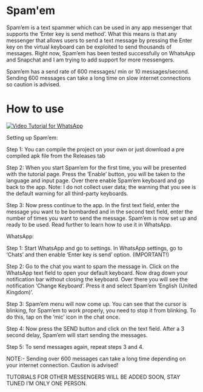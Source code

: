 # Spam'em
Spam’em is a text spammer which can be used in any app messenger that supports the ‘Enter key is send method’. What this means is that any messenger that allows users to send a text message by pressing the Enter key on the virtual keyboard can be exploited to send thousands of messages. Right now, Spam’em has been tested successfully on WhatsApp and Snapchat and I am trying to add support for more messengers.

Spam’em has a send rate of 600 messages/ min or 10 messages/second. Sending 600 messages can take a long time on slow internet connections so caution is advised.

# How to use

[![Video Tutorial for WhatsApp](http://i3.ytimg.com/vi/h3XrDkiCLUc/maxresdefault.jpg)](https://youtu.be/h3XrDkiCLUc)

Setting up Spam’em:

Step 1: You can compile the project on your own or just download a pre compiled apk file from the Releases tab

Step 2: When you start Spam’em for the first time, you will be presented with the tutorial page. Press the ‘Enable’ button, you will be taken to the language and input page. Over there enable Spam’em keyboard and go back to the app. Note: I do not collect user data; the warning that you see is the default warning for all third-party keyboards.

Step 3: Now press continue to the app. In the first text field, enter the message you want to be bombarded and in the second text field, enter the number of times you want to send the message. Spam’em is now set up and ready to be used. Read further to learn how to use it in WhatsApp.

WhatsApp:

Step 1: Start WhatsApp and go to settings. In WhatsApp settings, go to ‘Chats’ and then enable ‘Enter key is send’ option. (IMPORTANT!)

Step 2: Go to the chat you want to spam the message in. Click on the WhatsApp text field to open your default keyboard. Now drag down your notification bar without closing the keyboard. Over there you will see the notification ‘Change Keyboard’. Press it and select Spam’em ‘English (United Kingdom)’.

Step 3: Spam’em menu will now come up. You can see that the cursor is blinking, for Spam’em to work properly, you need to stop it from blinking. To do this, tap on the ‘mic’ icon in the chat once.

Step 4: Now press the SEND button and click on the text field. After a 3 second delay, Spam’em will start sending the messages.

Step 5: To send messages again, repeat steps 3 and 4.

NOTE:- Sending over 600 messages can take a long time depending on your internet connection. Caution is advised!

TUTORIALS FOR OTHER MESSENGERS WILL BE ADDED SOON, STAY TUNED I’M ONLY ONE PERSON.
